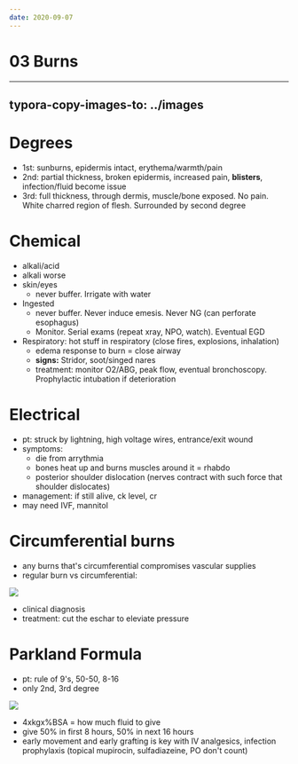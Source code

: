 ```yaml
---
date: 2020-09-07
---
```


# 03 Burns
---

## typora-copy-images-to: ../images

# Degrees

- 1st: sunburns, epidermis intact, erythema/warmth/pain
- 2nd: partial thickness, broken epidermis, increased pain, **blisters**, infection/fluid become issue
- 3rd: full thickness, through dermis, muscle/bone exposed. No pain. White charred region of flesh. Surrounded by second degree

# Chemical

- alkali/acid
- alkali worse
- skin/eyes
	- never buffer. Irrigate with water
- Ingested
	- never buffer. Never induce emesis. Never NG (can perforate esophagus)
	- Monitor. Serial exams (repeat xray, NPO, watch). Eventual EGD
- Respiratory: hot stuff in respiratory (close fires, explosions, inhalation)
	- edema response to burn = close airway
	- **signs:** Stridor, soot/singed nares
	- treatment: monitor O2/ABG, peak flow, eventual bronchoscopy. Prophylactic intubation if deterioration

# Electrical

- pt: struck by lightning, high voltage wires, entrance/exit wound
- symptoms:
	- die from arrythmia
	- bones heat up and burns muscles around it = rhabdo
	- posterior shoulder dislocation (nerves contract with such force that shoulder dislocates)
- management: if still alive, ck level, cr
- may need IVF, mannitol

# Circumferential burns

- any burns that's circumferential compromises vascular supplies
- regular burn vs circumferential:

![](https://photos.thisispiggy.com/file/wikiFiles/0BFFECD0-F157-4E77-97A6-8BD47C5E68BA.png)

- clinical diagnosis
- treatment: cut the eschar to eleviate pressure

# Parkland Formula

- pt: rule of 9's, 50-50, 8-16
- only 2nd, 3rd degree

![](https://photos.thisispiggy.com/file/wikiFiles/45E34B40-2634-4E95-A583-B98D4113B527.png)

- 4xkgx%BSA = how much fluid to give
- give 50% in first 8 hours, 50% in next 16 hours
- early movement and early grafting is key with IV analgesics, infection prophylaxis (topical mupirocin, sulfadiazeine, PO don't count)
